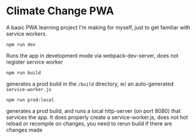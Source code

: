 # Climate Change PWA

A basic PWA learning project I'm making for myself, just to get familiar with service workers.

`npm run dev`

Runs the app in development mode via webpack-dev-server, does not register service worker

`npm run build`

generates a prod build in the `/build` directory, w/ an auto-generated `service-worker.js`

`npm run prod:local`

generates a prod build, and runs a local http-server (on port 8080) that services the app. It does properly create a service-worker.js, does not hot reload or recompile on changes, you need to rerun build if there are changes made
